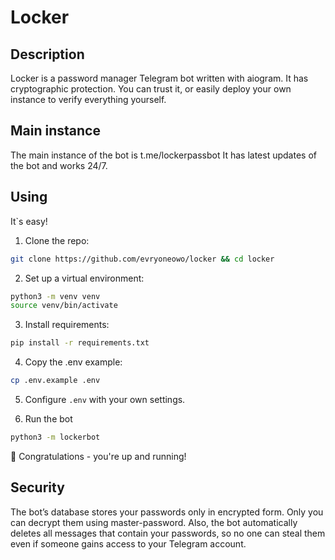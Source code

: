 # Locker
## Description
Locker is a password manager Telegram bot written with aiogram.
It has cryptographic protection. You can trust it, or easily deploy your own instance to verify everything yourself.

## Main instance
The main instance of the bot is t.me/lockerpassbot
It has latest updates of the bot and works 24/7.

## Using

It\`s easy!

1. Clone the repo:

```bash
git clone https://github.com/evryoneowo/locker && cd locker
```

2. Set up a virtual environment:

```bash
python3 -m venv venv
source venv/bin/activate
```

3. Install requirements:
```bash
pip install -r requirements.txt
```

4. Copy the .env example:

```bash
cp .env.example .env
```

5. Configure `.env` with your own settings.

6. Run the bot
```bash
python3 -m lockerbot
```

🎉 Congratulations - you're up and running!

## Security

The bot’s database stores your passwords only in encrypted form. Only you can decrypt them using master-password. Also, the bot automatically deletes all messages that contain your passwords, so no one can steal them even if someone gains access to your Telegram account.
